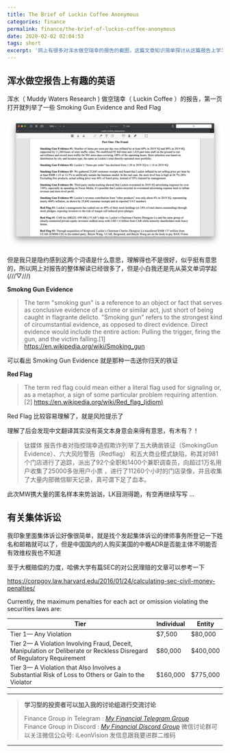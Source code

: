 ```yaml
---
title: The Brief of Luckin Coffee Anonymous
categories: finance
permalink: finance/the-brief-of-luckin-coffee-anonymous
date: 2020-02-02 02:04:53
tags: short
excerpt: '网上有很多对浑水做空瑞幸的报告的截图，这篇文章知识简单探讨从这篇报告上学习到的有趣的英文俚语'
---
```


## 浑水做空报告上有趣的英语

浑水（ Muddy Waters Research )  做空瑞幸（ Luckin Coffee ）的报告，第一页打开就列举了一些 Smoking Gun Evidence and Red Flag 

![image-20200202020947536](the-brief-of-luckin-coffee-anonymous/image-20200202020947536.png)

但是我只是隐约感到这两个词语是什么意思，理解得也不是很好，似乎挺有意思的，所以网上对报告的整体解读已经很多了，但是小白我还是先从英文单词学起 (///▽///) 



**Smokng Gun Evidence**

>The term "smoking gun" is a reference to an object or fact that serves as conclusive evidence of a crime or similar act, just short of being caught in flagrante delicto. "Smoking gun" refers to the strongest kind of circumstantial evidence, as opposed to direct evidence. Direct evidence would include the entire action: Pulling the trigger, firing the gun, and the victim falling.[1]
>https://en.wikipedia.org/wiki/Smoking_gun

可以看出 Smoking Gun Evidence 就是那种一击送你归天的铁证



**Red Flag**

>The term red flag could mean either a literal flag used for signaling or, as a metaphor, a sign of some particular problem requiring attention.[2]
>https://en.wikipedia.org/wiki/Red_flag_(idiom)

Red Flag 比较容易理解了，就是风险提示了

理解了后会发现中文翻译其实没有英文本身意会来得有意思，有木有？！



> 钛媒体 报告作者对指控瑞幸造假欺诈列举了五大确凿铁证（SmokingGun Evidence）、六大风险警告（Redflag） 和五大商业模式缺陷，称其对981个门店进行了追踪，派出了92个全职和1400个兼职调查员，向超过1万名用户收集了25000多张用户小票 ，进行了11260个小时的门店录像，并且收集了大量内部微信聊天记录，真可谓下足了血本。
>

此次MW携大量的匿名样本来势汹汹，LK目测得跪，有空再继续写写 ...



## 有关集体诉讼

我印象里面集体诉讼好像很简单，就是找个发起集体诉讼的律师事务所登记一下姓名和邮箱就可以了，但是中国国内的人购买美国的中概ADR是否能主体不明能否有效维权我也不知道

至于大概赔偿的力度，哈佛大学有篇SEC的对公民理赔的文章可以参考一下

https://corpgov.law.harvard.edu/2016/01/24/calculating-sec-civil-money-penalties/

Currently, the maximum penalties for each act or omission violating the securities laws are:

| **Tier**                                                     | **Individual** | **Entity** |
| ------------------------------------------------------------ | -------------- | ---------- |
| Tier 1— Any Violation                                        | $7,500         | $80,000    |
| Tier 2— A Violation Involving Fraud, Deceit, Manipulation or Deliberate or Reckless Disregard of Regulatory Requirement | $80,000        | $400,000   |
| Tier 3— A Violation that Also Involves a Substantial Risk of Loss to Others or Gain to the Violator | $160,000       | $775,000   |



------

> **学习型的投资者可以加入我的讨论组进行交流讨论**     
>
> Finance Group in Telegram : [_My Financial Telegram Group_](https://t.me/joinchat/JAgU_xVgurGtCieh5GQ56g)   
> Finance Group in Discord : [_My Financial Discord Group_](https://discord.gg/NgWdjb)
> 微信讨论群可以关注微信公众号:  iLeonVision 发信息跟我要进群二维码

------

